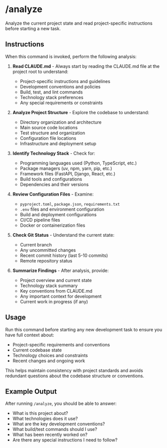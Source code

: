 # /analyze

Analyze the current project state and read project-specific instructions before starting a new task.

## Instructions

When this command is invoked, perform the following analysis:

1. **Read CLAUDE.md** - Always start by reading the CLAUDE.md file at the project root to understand:
   - Project-specific instructions and guidelines
   - Development conventions and policies
   - Build, test, and lint commands
   - Technology stack preferences
   - Any special requirements or constraints

2. **Analyze Project Structure** - Explore the codebase to understand:
   - Directory organization and architecture
   - Main source code locations
   - Test structure and organization
   - Configuration file locations
   - Infrastructure and deployment setup

3. **Identify Technology Stack** - Check for:
   - Programming languages used (Python, TypeScript, etc.)
   - Package managers (uv, npm, yarn, pip, etc.)
   - Framework files (FastAPI, Django, React, etc.)
   - Build tools and configurations
   - Dependencies and their versions

4. **Review Configuration Files** - Examine:
   - `pyproject.toml`, `package.json`, `requirements.txt`
   - `.env` files and environment configuration
   - Build and deployment configurations
   - CI/CD pipeline files
   - Docker or containerization files

5. **Check Git Status** - Understand the current state:
   - Current branch
   - Any uncommitted changes
   - Recent commit history (last 5-10 commits)
   - Remote repository status

6. **Summarize Findings** - After analysis, provide:
   - Project overview and current state
   - Technology stack summary
   - Key conventions from CLAUDE.md
   - Any important context for development
   - Current work in progress (if any)

## Usage

Run this command before starting any new development task to ensure you have full context about:
- Project-specific requirements and conventions
- Current codebase state
- Technology choices and constraints
- Recent changes and ongoing work

This helps maintain consistency with project standards and avoids redundant questions about the codebase structure or conventions.

## Example Output

After running `/analyze`, you should be able to answer:
- What is this project about?
- What technologies does it use?
- What are the key development conventions?
- What build/test commands should I use?
- What has been recently worked on?
- Are there any special instructions I need to follow?